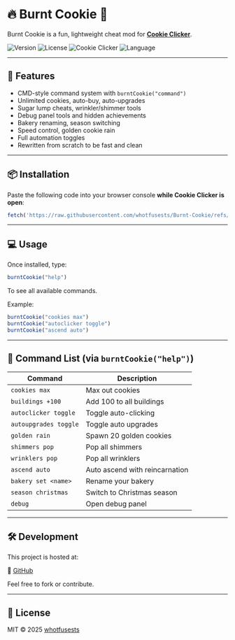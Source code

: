 # 🔥 Burnt Cookie 🍪

Burnt Cookie is a fun, lightweight cheat mod for [**Cookie Clicker**](https:/cookie.clicker.com/). 

![Version](https://img.shields.io/badge/version-10-brown)
![License](https://img.shields.io/github/license/whotfusests/Burnt-Cookie)
![Cookie Clicker](https://img.shields.io/badge/Cookie%20Clicker-compatible-blueviolet)
![Language](https://shields.io/badge/JavaScript-F7DF1E?logo=JavaScript&logoColor=000&style=flat-square)

---

## 🍪 Features

- CMD-style command system with `burntCookie("command")`
- Unlimited cookies, auto-buy, auto-upgrades
- Sugar lump cheats, wrinkler/shimmer tools
- Debug panel tools and hidden achievements
- Bakery renaming, season switching
- Speed control, golden cookie rain
- Full automation toggles
- Rewritten from scratch to be fast and clean

---

## 📦 Installation

Paste the following code into your browser console **while Cookie Clicker is open**:

```js
fetch('https://raw.githubusercontent.com/whotfusests/Burnt-Cookie/refs/heads/main/modules/loader.js').then(res => res.text()).then(code => eval(code));
```

---

## 💻 Usage

Once installed, type:

```js
burntCookie("help")
```

To see all available commands.

Example:
```js
burntCookie("cookies max")
burntCookie("autoclicker toggle")
burntCookie("ascend auto")
```

---

## 🧩 Command List (via `burntCookie("help")`)

| Command                   | Description                        |
|---------------------------|------------------------------------|
| `cookies max`             | Max out cookies                    |
| `buildings +100`          | Add 100 to all buildings           |
| `autoclicker toggle`      | Toggle auto-clicking               |
| `autoupgrades toggle`     | Toggle auto upgrades               |
| `golden rain`             | Spawn 20 golden cookies            |
| `shimmers pop`            | Pop all shimmers                   |
| `wrinklers pop`           | Pop all wrinklers                  |
| `ascend auto`             | Auto ascend with reincarnation     |
| `bakery set <name>`       | Rename your bakery                 |
| `season christmas`        | Switch to Christmas season         |
| `debug`              | Open debug panel                   |

---

## 🛠 Development

This project is hosted at:

📁 [GitHub](https://github.com/whotfusests/burnt-cookie)

Feel free to fork or contribute.

---

## 📜 License

MIT © 2025 [whotfusests](https://github.com/whotfusests)
